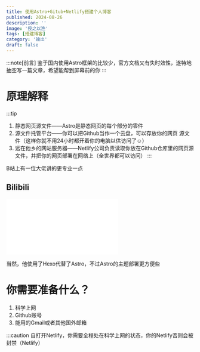 ```yaml
---
title: 使用Astro+Gitub+Netlify搭建个人博客
published: 2024-08-26
description: ''
image: '授之以渔'
tags: [搭建博客]
category: '输出'
draft: false 
---
```


:::note[前言]
鉴于国内使用Astro框架的比较少，官方文档又有失时效性，遂特地抽空写一篇文章，希望能帮到屏幕前的你
:::

# 原理解释
:::tip
1. 静态网页源文件——Astro是静态网页的每个部分的零件
2. 源文件托管平台——你可以把Github当作一个云盘，可以存放你的网页 源文件（这样你就不用24小时都开着你的电脑以供访问了☺）
3. 远在他乡的网站服务器——Netlify公司负责读取你放在Github仓库里的网页源文件，并把你的网页部署在网络上（全世界都可以访问）
:::

B站上有一位大佬讲的更专业一点
## Bilibili

<iframe src="//player.bilibili.com/player.html?isOutside=true&aid=729827798&bvid=BV1qD4y1z783&cid=811525188&p=1" scrolling="no" border="0" frameborder="no" framespacing="0" allowfullscreen="true"></iframe>

当然，他使用了Hexo代替了Astro，不过Astro的主题部署更方便些



# 你需要准备什么？

1. 科学上网
2. Github账号
3. 能用的Gmail或者其他国外邮箱

:::caution
自打开Netlify，你需要全程处在科学上网的状态，你的Netlify否则会被封禁（Netlify）
